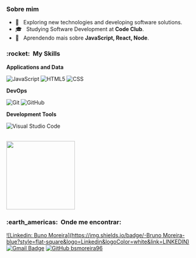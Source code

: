 
<h3> Sobre mim </h3>

- 🤔 &nbsp; Exploring new technologies and developing software solutions.
- 🎓 &nbsp; Studying Software Development at **Code Club**</a>.
- 🌱 &nbsp; Aprendendo mais sobre **JavaScript, React, Node**.

<h3> :rocket: &nbsp;My Skills </h3>

**Applications and Data**

  ![JavaScript](https://img.shields.io/badge/-JavaScript-333333?style=flat&logo=javascript)
  ![HTML5](https://img.shields.io/badge/-HTML5-333333?style=flat&logo=HTML5)
  ![CSS](https://img.shields.io/badge/-CSS-333333?style=flat&logo=CSS3&logoColor=1572B6)

**DevOps**

  ![Git](https://img.shields.io/badge/-Git-333333?style=flat&logo=git)
  ![GitHub](https://img.shields.io/badge/-GitHub-333333?style=flat&logo=github)

**Development Tools**

  ![Visual Studio Code](https://img.shields.io/badge/-Visual%20Studio%20Code-333333?style=flat&logo=visual-studio-code&logoColor=007ACC)

<br/>

<a href="https://github.com/bsmoreira96">
  <img height="180em" src="https://github-readme-stats.vercel.app/api?username=bsmoreira96s&theme=dracula&show_icons=true" />
</a>

<br/>

<h3> :earth_americas: &nbsp;Onde me encontrar: </h3> 

[![Linkedin: Buno Moreira](https://img.shields.io/badge/-Bruno Moreira-blue?style=flat-square&logo=Linkedin&logoColor=white&link=LINKEDIN)](https://www.linkedin.com/in/bruno-moreira-b736a320a/)
[![Gmail Badge](https://img.shields.io/badge/-bsmoreira96@gmail.com-006bed?style=flat-square&logo=Gmail&logoColor=white&link=mailto:EMAIL)](mailto:bsmoreira96@gmail.com)
[![GitHub bsmoreira96]( https://img.shields.io/github/followers/VanessaSwerts?label=follow&style=social)](https://github.com/bsmoreira96)
